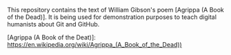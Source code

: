 This repository contains the text of William Gibson's poem 
[Agrippa (A Book of the Dead)]. It is being used for demonstration purposes to
teach digital humanists about Git and GitHub.

[Agrippa (A Book of the Deat)]: https://en.wikipedia.org/wiki/Agrippa_(A_Book_of_the_Dead))
